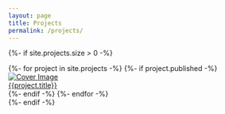```yaml
---
layout: page
title: Projects
permalink: /projects/
---
```


<!-- Create boxes for each project -->
{%- if site.projects.size > 0 -%}
  <div class="project-list">
    {%- for project in site.projects -%}
    {%- if project.published -%}
      <div class="project-container">
        <a href="{{ project.url }}" class = "project-link">
        <div class = "project-image-container"><img src="{{ project.cover_img }}" alt="Cover Image"></div>
        <div class="project-title-container">{{project.title}}</div>
        </a>
      </div>
    {%- endif -%}
    {%- endfor -%}
  </div>
{%- endif -%}